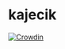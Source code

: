 # kajecik
[![Crowdin](https://badges.crowdin.net/kajecik/localized.svg)](https://crowdin.com/project/kajecik)